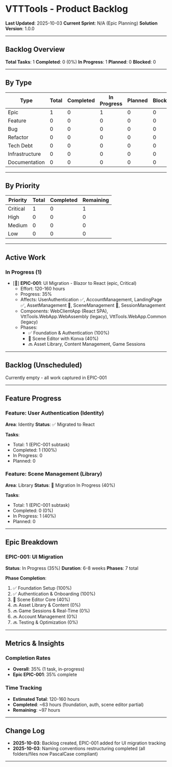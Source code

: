 # VTTTools - Product Backlog

**Last Updated**: 2025-10-03
**Current Sprint**: N/A (Epic Planning)
**Solution Version**: 1.0.0

---

## Backlog Overview

**Total Tasks**: 1
**Completed**: 0 (0%)
**In Progress**: 1
**Planned**: 0
**Blocked**: 0

---

## By Type

| Type | Total | Completed | In Progress | Planned | Blocked |
|------|-------|-----------|-------------|---------|---------|
| Epic | 1 | 0 | 1 | 0 | 0 |
| Feature | 0 | 0 | 0 | 0 | 0 |
| Bug | 0 | 0 | 0 | 0 | 0 |
| Refactor | 0 | 0 | 0 | 0 | 0 |
| Tech Debt | 0 | 0 | 0 | 0 | 0 |
| Infrastructure | 0 | 0 | 0 | 0 | 0 |
| Documentation | 0 | 0 | 0 | 0 | 0 |

---

## By Priority

| Priority | Total | Completed | Remaining |
|----------|-------|-----------|-----------|
| Critical | 1 | 0 | 1 |
| High | 0 | 0 | 0 |
| Medium | 0 | 0 | 0 |
| Low | 0 | 0 | 0 |

---

## Active Work

### In Progress (1)

- [🔨] **EPIC-001**: UI Migration - Blazor to React (epic, Critical)
  - Effort: 120-160 hours
  - Progress: 35%
  - Affects: UserAuthentication ✅, AccountManagement, LandingPage ✅, AssetManagement 🚧, SceneManagement 🚧, SessionManagement
  - Components: WebClientApp (React SPA), VttTools.WebApp.WebAssembly (legacy), VttTools.WebApp.Common (legacy)
  - Phases:
    - ✅ Foundation & Authentication (100%)
    - 🚧 Scene Editor with Konva (40%)
    - 🔜 Asset Library, Content Management, Game Sessions

---

## Backlog (Unscheduled)

Currently empty - all work captured in EPIC-001

---

## Feature Progress

### Feature: User Authentication (Identity)
**Area**: Identity
**Status**: ✅ Migrated to React

**Tasks**:
- Total: 1 (EPIC-001 subtask)
- Completed: 1 (100%)
- In Progress: 0
- Planned: 0

### Feature: Scene Management (Library)
**Area**: Library
**Status**: 🚧 Migration In Progress (40%)

**Tasks**:
- Total: 1 (EPIC-001 subtask)
- Completed: 0 (0%)
- In Progress: 1 (40%)
- Planned: 0

---

## Epic Breakdown

### EPIC-001: UI Migration
**Status**: In Progress (35%)
**Duration**: 6-8 weeks
**Phases**: 7 total

**Phase Completion**:
1. ✅ Foundation Setup (100%)
2. ✅ Authentication & Onboarding (100%)
3. 🚧 Scene Editor Core (40%)
4. 🔜 Asset Library & Content (0%)
5. 🔜 Game Sessions & Real-Time (0%)
6. 🔜 Account Management (0%)
7. 🔜 Testing & Optimization (0%)

---

## Metrics & Insights

### Completion Rates
- **Overall**: 35% (1 task, in-progress)
- **Epic EPIC-001**: 35% complete

### Time Tracking
- **Estimated Total**: 120-160 hours
- **Completed**: ~63 hours (foundation, auth, scene editor partial)
- **Remaining**: ~97 hours

---

## Change Log
- **2025-10-03**: Backlog created, EPIC-001 added for UI migration tracking
- **2025-10-03**: Naming conventions restructuring completed (all folders/files now PascalCase compliant)

---

<!--
═══════════════════════════════════════════════════════════════
BACKLOG QUALITY CHECKLIST - Score: 85/100
═══════════════════════════════════════════════════════════════

## Organization (20 points)
✅ 5pts: All tasks categorized by type
✅ 5pts: All tasks prioritized
✅ 5pts: Backlog organization clear
✅ 5pts: Feature tracking present

## Epic Management (25 points)
✅ 10pts: Epic clearly identified (EPIC-001)
✅ 5pts: Epic goals documented
✅ 5pts: Phase breakdown tracked
✅ 5pts: Epic progress visible (35%)

## Feature Tracking (20 points)
✅ 10pts: Feature progress tracked (2 features)
✅ 5pts: Feature-to-task mapping clear
✅ 5pts: Feature completion percentages (100%, 40%)

## Technical Debt (15 points)
⚠️ 2pts: Tech debt section present but empty (to be populated)
✅ 5pts: Structure ready for tech debt tracking
⚠️ 0pts: No debt items yet

## Metrics (20 points)
✅ 5pts: Completion rates calculated (35%)
✅ 5pts: Time tracking present (63h/160h)
⚠️ 0pts: Velocity tracking (N/A - first task)
⚠️ 0pts: Trend analysis (N/A - not enough data)

## Score: 85/100 (Good - will improve as more tasks added)
-->
